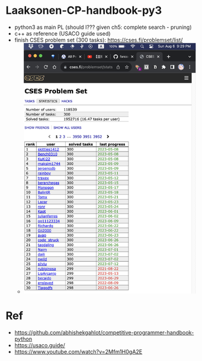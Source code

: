 # Laaksonen-CP-handbook-py3
- python3 as main PL (should I??? given ch5: complete search - pruning)
- c++ as reference (USACO guide used)
- finish CSES problem set (300 tasks): https://cses.fi/problemset/list/
    - ![](./figs/Screenshot%202023-08-06%20at%209.29.20%20PM.png)

# Ref
- https://github.com/abhishekgahlot/competitive-programmer-handbook-python
- https://usaco.guide/
- https://www.youtube.com/watch?v=2Mfm1H0gA2E